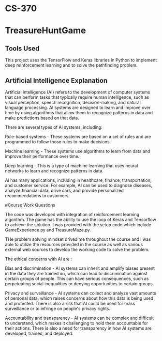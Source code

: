 # CS-370
# TreasureHuntGame


## Tools Used

This project uses the TensorFlow and Keras libraries in Python to implement deep reinforcement learning and to solve the pathfinding problem.


## Artificial Intelligence Explanation
Artificial Intelligence (AI) refers to the development of computer systems that can perform tasks that typically require human intelligence, such as visual perception, speech recognition, decision-making, and natural language processing. AI systems are designed to learn and improve over time by using algorithms that allow them to recognize patterns in data and make predictions based on that data.

There are several types of AI systems, including:

Rule-based systems - These systems are based on a set of rules and are programmed to follow those rules to make decisions.

Machine learning - These systems use algorithms to learn from data and improve their performance over time.

Deep learning - This is a type of machine learning that uses neural networks to learn and recognize patterns in data.

AI has many applications, including in healthcare, finance, transportation, and customer service. For example, AI can be used to diagnose diseases, analyze financial data, drive cars, and provide personalized recommendations to customers.

#Course Work Questions

The code was developed with integration of reinforcement learning algorithm. The game has the ability to use the loop of Keras and Tensorflow to achieve the solution. I was provided with the setup code which include GameExperience.py and TreasureMaze.py.

THe problem solving mindset drived me throughout the course and I was able to utilize the resources provided in the course as well as various external web sources to develop the working code to solve the problem.

The ethical concerns with AI are :

Bias and discrimination - AI systems can inherit and amplify biases present in the data they are trained on, which can lead to discrimination against certain groups of people. This can have serious consequences, such as perpetuating social inequalities or denying opportunities to certain groups.

Privacy and surveillance - AI systems can collect and analyze vast amounts of personal data, which raises concerns about how this data is being used and protected. There is also a risk that AI could be used for mass surveillance or to infringe on people's privacy rights.

Accountability and transparency - AI systems can be complex and difficult to understand, which makes it challenging to hold them accountable for their actions. There is also a need for transparency in how AI systems are developed, trained, and deployed.